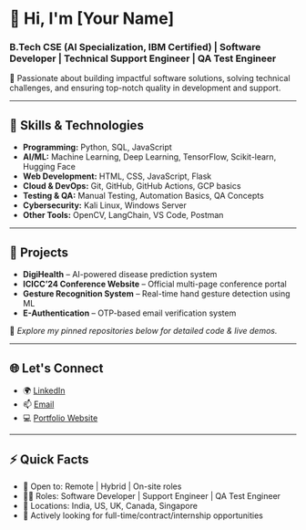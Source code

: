 # 👋 Hi, I'm [Your Name]  
### B.Tech CSE (AI Specialization, IBM Certified) | Software Developer | Technical Support Engineer | QA Test Engineer  

🌟 Passionate about building impactful software solutions, solving technical challenges, and ensuring top-notch quality in development and support.

---

## 🚀 Skills & Technologies
- **Programming:** Python, SQL, JavaScript  
- **AI/ML:** Machine Learning, Deep Learning, TensorFlow, Scikit-learn, Hugging Face  
- **Web Development:** HTML, CSS, JavaScript, Flask  
- **Cloud & DevOps:** Git, GitHub, GitHub Actions, GCP basics  
- **Testing & QA:** Manual Testing, Automation Basics, QA Concepts  
- **Cybersecurity:** Kali Linux, Windows Server  
- **Other Tools:** OpenCV, LangChain, VS Code, Postman

---

## 📌 Projects
- **DigiHealth** – AI-powered disease prediction system  
- **ICICC’24 Conference Website** – Official multi-page conference portal  
- **Gesture Recognition System** – Real-time hand gesture detection using ML  
- **E-Authentication** – OTP-based email verification system  

📍 *Explore my pinned repositories below for detailed code & live demos.*

---

## 🌐 Let's Connect
- 🌍 [LinkedIn](https://linkedin.com/in/your-profile)  
- 📫 [Email](mailto:your-email@example.com)  
- 💻 [Portfolio Website](https://yourportfolio.com)

---

## ⚡ Quick Facts
- 📍 Open to: Remote | Hybrid | On-site roles  
- 👨‍💻 Roles: Software Developer | Support Engineer | QA Test Engineer  
- 📌 Locations: India, US, UK, Canada, Singapore  
- 🎯 Actively looking for full-time/contract/internship opportunities
